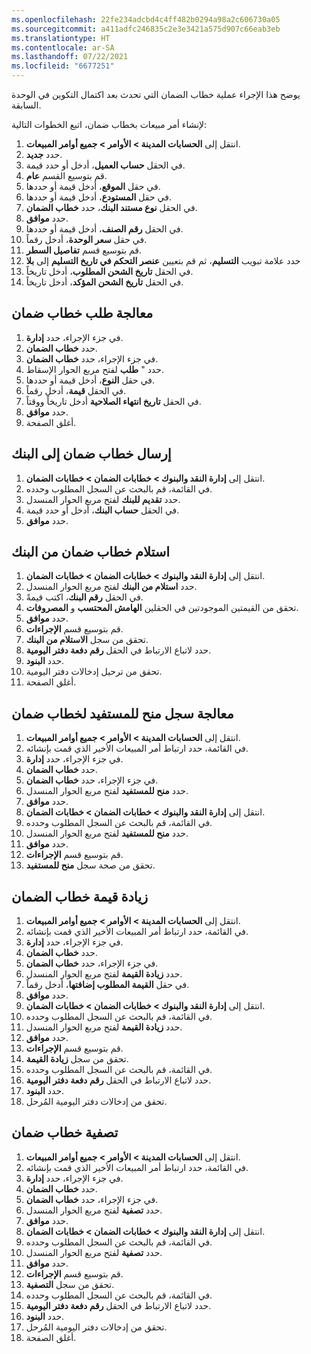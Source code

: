 ```yaml
---
ms.openlocfilehash: 22fe234adcbd4c4ff482b0294a98a2c606730a05
ms.sourcegitcommit: a411adfc246835c2e3e3421a575d907c66eab3eb
ms.translationtype: HT
ms.contentlocale: ar-SA
ms.lasthandoff: 07/22/2021
ms.locfileid: "6677251"
---
```

يوضح هذا الإجراء عملية خطاب الضمان التي تحدث بعد اكتمال التكوين في الوحدة السابقة.

لإنشاء أمر مبيعات بخطاب ضمان، اتبع الخطوات التالية:

1.  انتقل إلى **الحسابات المدينة > الأوامر > جميع أوامر المبيعات**.
2.  حدد **جديد‎**.
3.  في الحقل **حساب العميل**، أدخل أو حدد قيمة.
4.  قم بتوسيع القسم **عام**.
5.  في حقل **الموقع**، أدخل قيمة أو حددها.
6.  في حقل **المستودع**، أدخل قيمة أو حددها.
7.  في الحقل **نوع مستند البنك**، حدد **خطاب الضمان**.
8.  حدد **موافق**.
9.  في الحقل **رقم الصنف**، أدخل قيمة أو حددها.
10. في حقل **سعر الوحدة**، أدخل رقماً.
11. قم بتوسيع قسم **تفاصيل السطر**.
12. حدد علامة تبويب **التسليم**، ثم قم بتعيين **عنصر التحكم في تاريخ التسليم** إلى **بلا**
13. في الحقل **تاريخ الشحن المطلوب**، أدخل تاريخاً.
14. في الحقل **تاريخ الشحن المؤكد**، أدخل تاريخاً.


## <a name="process-a-letter-of-guarantee-request"></a>معالجة طلب خطاب ضمان 

1.  في جزء الإجراء، حدد **إدارة**.
2.  حدد **خطاب الضمان**.
3.  في جزء الإجراء، حدد **خطاب الضمان**.
4.  حدد " **طلب** لفتح مربع الحوار الإسقاط.
5.  في حقل **النوع**، أدخل قيمة أو حددها.
6.  في الحقل **قيمة**، أدخل رقماً.
7.  في الحقل **تاريخ انتهاء الصلاحية** أدخل تاريخاً ووقتاً.
8.  حدد **موافق**.
9.  أغلق الصفحة.


## <a name="submit-a-letter-of-guarantee-to-the-bank"></a>إرسال خطاب ضمان إلى البنك 

1.  انتقل إلى **‏‫إدارة النقد والبنوك‬ > خطابات الضمان > ‏‫خطابات الضمان‬**.
2.  في القائمة، قم بالبحث عن السجل المطلوب وحدده.
3.  حدد **تقديم للبنك** لفتح مربع الحوار المنسدل.
4.  في الحقل **حساب البنك**، أدخل أو حدد قيمة.
5.  حدد **موافق**.


## <a name="receive-a-letter-of-guarantee-from-the-bank"></a>استلام خطاب ضمان من البنك 

1.  انتقل إلى **‏‫إدارة النقد والبنوك‬ > خطابات الضمان > ‏‫خطابات الضمان‬**.
2.  حدد **استلام من البنك** لفتح مربع الحوار المنسدل.
3.  في الحقل **رقم البنك**، اكتب قيمةً.
4.  تحقق من القيمتين الموجودتين في الحقلين **الهامش المحتسب** و **المصروفات**.
5.  حدد **موافق**.
6.  قم بتوسيع قسم **الإجراءات**.
7.  تحقق من سجل **الاستلام من البنك**.
8.  حدد لاتباع الارتباط في الحقل **رقم دفعة دفتر اليومية**.
9.  حدد **البنود**.
10. تحقق من ترحيل إدخالات دفتر اليومية.
11. أغلق الصفحة.


## <a name="process-a-give-to-beneficiary-record-for-a-letter-of-guarantee"></a>معالجة سجل منح للمستفيد لخطاب ضمان 

1.  انتقل إلى **الحسابات المدينة > الأوامر > جميع أوامر المبيعات**.
2.  في القائمة، حدد ارتباط أمر المبيعات الأخير الذي قمت بإنشائه.
3.  في جزء الإجراء، حدد **إدارة**.
4.  حدد **خطاب الضمان**.
5.  في جزء الإجراء، حدد **خطاب الضمان**.
6.  حدد **منح للمستفيد** لفتح مربع الحوار المنسدل.
7.  حدد **موافق**.
8.  انتقل إلى **‏‫إدارة النقد والبنوك‬ > خطابات الضمان > ‏‫خطابات الضمان‬**.
9.  في القائمة، قم بالبحث عن السجل المطلوب وحدده.
10. حدد **منح للمستفيد** لفتح مربع الحوار المنسدل.
11. حدد **موافق**.
12. قم بتوسيع قسم **الإجراءات**.
13. تحقق من صحة سجل **منح للمستفيد**.


## <a name="increase-the-value-of-a-letter-of-guarantee"></a>زيادة قيمة خطاب الضمان 

1.  انتقل إلى **الحسابات المدينة > الأوامر > جميع أوامر المبيعات**.
2.  في القائمة، حدد ارتباط أمر المبيعات الأخير الذي قمت بإنشائه.
3.  في جزء الإجراء، حدد **إدارة**.
4.  حدد **خطاب الضمان**.
5.  في جزء الإجراء، حدد **خطاب الضمان**.
6.  حدد **زيادة القيمة** لفتح مربع الحوار المنسدل.
7.  في حقل **القيمة المطلوب إضافتها**، أدخل رقماً.
8.  حدد **موافق**.
9.  انتقل إلى **‏‫إدارة النقد والبنوك‬ > خطابات الضمان > ‏‫خطابات الضمان‬**.
10. في القائمة، قم بالبحث عن السجل المطلوب وحدده.
11. حدد **زيادة القيمة** لفتح مربع الحوار المنسدل.
12. حدد **موافق**.
13. قم بتوسيع قسم **الإجراءات**.
14. تحقق من سجل **زيادة القيمة**.
15. في القائمة، قم بالبحث عن السجل المطلوب وحدده.
16. حدد لاتباع الارتباط في الحقل **رقم دفعة دفتر اليومية**.
17. حدد **البنود**.
18. تحقق من إدخالات دفتر اليومية المُرحل.


## <a name="liquidate-a-letter-of-guarantee"></a>تصفية خطاب ضمان 

1.  انتقل إلى **الحسابات المدينة > الأوامر > جميع أوامر المبيعات**.
2.  في القائمة، حدد ارتباط أمر المبيعات الأخير الذي قمت بإنشائه.
3.  في جزء الإجراء، حدد **إدارة**.
4.  حدد **خطاب الضمان**.
5.  في جزء الإجراء، حدد **خطاب الضمان**.
6.  حدد **تصفية** لفتح مربع الحوار المنسدل.
7.  حدد **موافق**.
8.  انتقل إلى **‏‫إدارة النقد والبنوك‬ > خطابات الضمان > ‏‫خطابات الضمان‬**.
9.  في القائمة، قم بالبحث عن السجل المطلوب وحدده.
10. حدد **تصفية** لفتح مربع الحوار المنسدل.
11. حدد **موافق**.
12. قم بتوسيع قسم **الإجراءات**.
13. تحقق من سجل **التصفية**.
14. في القائمة، قم بالبحث عن السجل المطلوب وحدده.
15. حدد لاتباع الارتباط في الحقل **رقم دفعة دفتر اليومية**.
16. حدد **البنود**.
17. تحقق من إدخالات دفتر اليومية المُرحل.
18. أغلق الصفحة.

